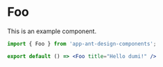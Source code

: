 # Foo

This is an example component.

```jsx
import { Foo } from 'app-ant-design-components';

export default () => <Foo title="Hello dumi!" />
```
